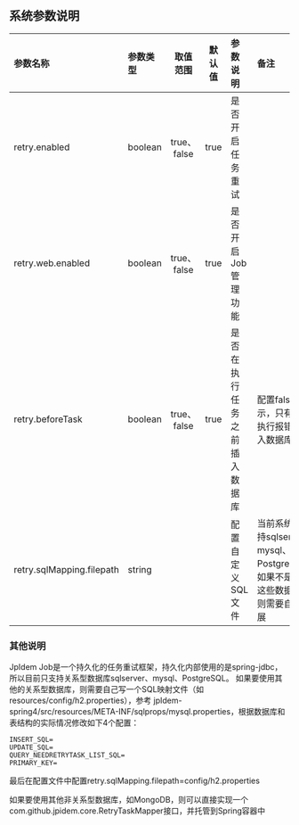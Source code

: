 ## 系统参数说明

|参数名称|参数类型|取值范围|默认值|参数说明|备注|
|:-----|:----|:----:|:----:|:----|:----|
| retry.enabled |boolean| true、false | true | 是否开启任务重试 |  |
| retry.web.enabled |boolean| true、false | true | 是否开启Job管理功能 |  |
| retry.beforeTask | boolean | true、false | true | 是否在执行任务之前插入数据库 |配置false则表示，只有任务执行报错才插入数据库|
| retry.sqlMapping.filepath | string |  |  | 配置自定义SQL文件 |当前系统只支持sqlserver、mysql、PostgreSQL，如果不是使用这些数据库，则需要自己扩展|

### 其他说明
JpIdem Job是一个持久化的任务重试框架，持久化内部使用的是spring-jdbc，所以目前只支持关系型数据库sqlserver、mysql、PostgreSQL。
如果要使用其他的关系型数据库，则需要自己写一个SQL映射文件（如 resources/config/h2.properties），参考 jpIdem-spring4/src/resources/META-INF/sqlprops/mysql.properties，根据数据库和表结构的实际情况修改如下4个配置：
    
    INSERT_SQL=
    UPDATE_SQL=
    QUERY_NEEDRETRYTASK_LIST_SQL=
    PRIMARY_KEY=
    
最后在配置文件中配置retry.sqlMapping.filepath=config/h2.properties

如果要使用其他非关系型数据库，如MongoDB，则可以直接实现一个com.github.jpidem.core.RetryTaskMapper接口，并托管到Spring容器中